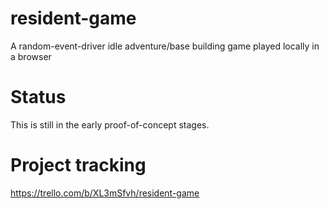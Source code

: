 # resident-game
A random-event-driver idle adventure/base building game played locally in a browser

# Status
This is still in the early proof-of-concept stages.

# Project tracking
https://trello.com/b/XL3mSfvh/resident-game
